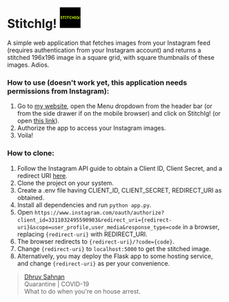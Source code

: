 # StitchIg! <img src="https://raw.githubusercontent.com/dhruvs009/StitchIg/master/logo.png" width="48"></img>

A simple web application that fetches images from your Instagram feed (requires authentication from your Instagram account) and returns a stitched 196x196 image in a square grid, with square thumbnails of these images. Adios.

### How to use (doesn't work yet, this application needs permissions from Instagram): 
1. Go to [my website](https://dhruvs009.github.io/me/), open the Menu dropdown from the header bar (or from the side drawer if on the mobile browser) and click on StitchIg! (or open [this link](https://www.instagram.com/oauth/authorize?client_id=3311032495590903&redirect_uri=https://stitchig.herokuapp.com/&scope=user_profile,user_media&response_type=code)).
2. Authorize the app to access your Instagram images.
3. Voila!

### How to clone:
1. Follow the Instagram API guide to obtain a Client ID, Client Secret, and a redirect URI [here](https://developers.facebook.com/docs/instagram-basic-display-api/getting-started).
2. Clone the project on your system.
3. Create a .env file having CLIENT_ID, CLIENT_SECRET, REDIRECT_URI as obtained.
4. Install all dependencies and run `python app.py`.
5. Open `https://www.instagram.com/oauth/authorize?client_id=3311032495590903&redirect_uri={redirect-uri}&scope=user_profile,user_media&response_type=code` in a browser, replacing `{redirect-uri}` with REDIRECT_URI.
6. The browser redirects to `{redirect-uri}/?code={code}`.
7. Change `{redirect-uri}` to `localhost:5000` to get the stitched image.
8. Alternatively, you may deploy the Flask app to some hosting service, and change `{redirect-uri}` as per your convenience.


> [Dhruv Sahnan](https://github.com/dhruvs009) <br>
> Quarantine | COVID-19 <br>
> What to do when you're on house arrest.
